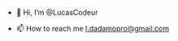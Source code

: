 - 👋 Hi, I’m @LucasCodeur

- 📫 How to reach me l.dadamopro@gmail.com

<!---
LucasCodeur/LucasCodeur is a ✨ special ✨ repository because its `README.md` (this file) appears on your GitHub profile.
You can click the Preview link to take a look at your changes.
--->
